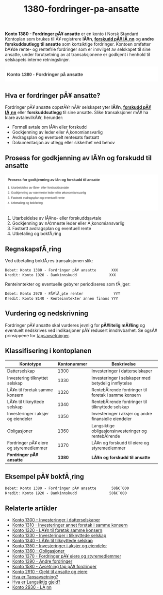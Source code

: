 ﻿---
title: "1380-fordringer-pa-ansatte"
meta_title: "1380-fordringer-pa-ansatte"
meta_description: '**Konto 1380 - Fordringer pÃ¥ ansatte** er en konto i Norsk Standard Kontoplan som brukes til Ã¥ registrere **lÃ¥n**, **[forskudd pÃ¥ lÃ¸nn](/blogs/kontoplan/29...'
slug: 1380-fordringer-pa-ansatte
type: blog
layout: pages/single
---

**Konto 1380 - Fordringer pÃ¥ ansatte** er en konto i Norsk Standard Kontoplan som brukes til Ã¥ registrere **lÃ¥n**, **[forskudd pÃ¥ lÃ¸nn](/blogs/kontoplan/2930-lonn "Konto 2930 - LÃ¸nn")** og **andre forskuddsutlegg til ansatte** som kortsiktige fordringer. Kontoen omfatter bÃ¥de rente- og rentefrie fordringer som er innvilget av selskapet til sine ansatte, under forutsetning av at transaksjonene er godkjent i henhold til selskapets interne retningslinjer.

![Illustrasjon av konto 1380 fordinger pÃ¥ ansatte](1380-fordringer-pa-ansatte-image.svg)

## Hva er fordringer pÃ¥ ansatte?

Fordringer pÃ¥ ansatte oppstÃ¥r nÃ¥r selskapet yter **lÃ¥n**, **[forskudd pÃ¥ lÃ¸nn](/blogs/kontoplan/2930-lonn "Konto 2930 - LÃ¸nn")** eller **forskuddsutlegg** til sine ansatte. Slike transaksjoner mÃ¥ ha klare avtalevilkÃ¥r, herunder:

* Formell avtale om lÃ¥n eller forskudd
* Godkjenning av leder eller Ã¸konomiansvarlig
* Avdragsplan og eventuelt rentesats fastsatt
* Dokumentasjon av utlegg eller sikkerhet ved behov

## Prosess for godkjenning av lÃ¥n og forskudd til ansatte

![Prosess for godkjenning av lÃ¥n og forskudd til ansatte](1380-prosess-godkjenning-ansatte.svg)

1. Utarbeidelse av lÃ¥ne- eller forskuddsavtale
2. Godkjenning av nÃ¦rmeste leder eller Ã¸konomiansvarlig
3. Fastsett avdragsplan og eventuell rente
4. Utbetaling og bokfÃ¸ring

## RegnskapsfÃ¸ring

Ved utbetaling bokfÃ¸res transaksjonen slik:

```plaintext
Debet: Konto 1380 - Fordringer pÃ¥ ansatte       XXX
Kredit: Konto 1920 - Bankinnskudd               XXX
```

Renteinntekter og eventuelle gebyrer periodiseres som fÃ¸lger:

```plaintext
Debet: Konto 2970 - PÃ¥lÃ¸pte renter              YYY
Kredit: Konto 8140 - Renteinntekter annen finans YYY
```

## Vurdering og nedskrivning

Fordringer pÃ¥ ansatte skal vurderes jevnlig for **pÃ¥litelig mÃ¥ling** og eventuelt nedskrives ved indikasjoner pÃ¥ redusert inndrivbarhet. Se ogsÃ¥ prinsippene for [tapsavsetninger](/blogs/regnskap/tap-pa-fordring "Hva er Tapsavsetning? Behandling av fordringer").

## Klassifisering i kontoplanen

| Kontotype                             | Kontonummer | Beskrivelse                                      |
|---------------------------------------|-------------|--------------------------------------------------|
| Datterselskap                         | 1300        | Investeringer i datterselskaper                  |
| Investering tilknyttet selskap        | 1330        | Investeringer i selskaper med betydelig innflytelse |
| LÃ¥n til foretak samme konsern         | 1320        | RentebÃ¦rende fordringer til foretak i samme konsern |
| LÃ¥n til tilknyttede selskap           | 1340        | RentebÃ¦rende fordringer til tilknyttede selskap  |
| Investeringer i aksjer og eiendeler   | 1350        | Investeringer i aksjer og andre finansielle eiendeler |
| Obligasjoner                          | 1360        | Langsiktige obligasjonsinvesteringer og rentebÃ¦rende |
| Fordringer pÃ¥ eiere og styremedlemmer | 1370        | LÃ¥n og forskudd til eiere og styremedlemmer      |
| **Fordringer pÃ¥ ansatte**             | **1380**    | **LÃ¥n og forskudd til ansatte**                  |

## Eksempel pÃ¥ bokfÃ¸ring

```plaintext
Debet: Konto 1380 - Fordringer pÃ¥ ansatte       50â€¯000
Kredit: Konto 1920 - Bankinnskudd               50â€¯000
```

## Relaterte artikler

* [Konto 1300 - Investeringer i datterselskaper](/blogs/kontoplan/1300-investeringer-i-datterselskaper "Konto 1300 - Investeringer i datterselskaper")
* [Konto 1310 - Investeringer annet foretak i samme konsern](/blogs/kontoplan/1310-investeringer-annet-foretak-i-samme-konsern "Konto 1310 - Investeringer annet foretak i samme konsern")
* [Konto 1320 - LÃ¥n til foretak samme konsern](/blogs/kontoplan/1320-lan-til-foretak-samme-konsern "Konto 1320 - LÃ¥n til foretak samme konsern")
* [Konto 1330 - Investeringer i tilknyttede selskap](/blogs/kontoplan/1330-investeringer-i-tilknyttede-selskap "Konto 1330 - Investeringer i tilknyttede selskap")
* [Konto 1340 - LÃ¥n til tilknyttede selskap](/blogs/kontoplan/1340-lan-til-tilknyttede-selskap "Konto 1340 - LÃ¥n til tilknyttede selskap")
* [Konto 1350 - Investeringer i aksjer og eiendeler](/blogs/kontoplan/1350-investeringer-i-aksjer-og-eiendeler "Konto 1350 - Investeringer i aksjer og eiendeler")
* [Konto 1360 - Obligasjoner](/blogs/kontoplan/1360-obligasjoner "Konto 1360 - Obligasjoner")
* [Konto 1370 - Fordringer pÃ¥ eiere og styremedlemmer](/blogs/kontoplan/1370-fordringer-pa-eiere-og-styremedlemmer "Konto 1370 - Fordringer pÃ¥ eiere og styremedlemmer")
* [Konto 1390 - Andre fordringer](/blogs/kontoplan/1390-andre-fordringer "Konto 1390 - Andre fordringer")
* [Konto 1580 - Avsetning tap pÃ¥ fordringer](/blogs/kontoplan/1580-avsetning-tap-pa-fordringer "Konto 1580 - Avsetning tap pÃ¥ fordringer")
* [Konto 2910 - Gjeld til ansatte og eiere](/blogs/kontoplan/2910-gjeld-til-ansatte-og-eiere "Konto 2910 - Gjeld til ansatte og eiere")
* [Hva er Tapsavsetning?](/blogs/regnskap/tap-pa-fordring "Hva er Tapsavsetning? Behandling av fordringer")
* [Hva er Langsiktig gjeld?](/blogs/regnskap/langsiktig-gjeld "Langsiktig gjeld")
* [Konto 2930 - LÃ¸nn](/blogs/kontoplan/2930-lonn "Konto 2930 - LÃ¸nn")
